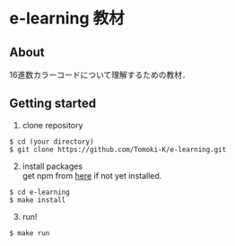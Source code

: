 # e-learning 教材

## About
16進数カラーコードについて理解するための教材．

## Getting started
1. clone repository
```
$ cd (your directory)
$ git clone https://github.com/Tomoki-K/e-learning.git
```

2. install packages  
get npm from [here](https://nodejs.org/dist/v6.11.5/node-v6.11.5.pkg) if not yet installed.
```
$ cd e-learning
$ make install
```

3. run!
```
$ make run
```
